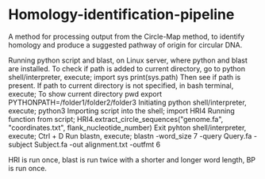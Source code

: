 # Homology-identification-pipeline
A method for processing output from the Circle-Map method, to identify homology and produce a suggested pathway of origin for circular DNA.

Running python script and blast, on Linux server, where python and blast are installed.
To check if path is added to current directory, go to python shell/interpreter, execute;
import sys
print(sys.path)
Then see if path is present.
If path to current directory is not specified, in bash terminal, execute;
To show current directory
pwd
export PYTHONPATH=/folder1/folder2/folder3
Initiating python shell/interpreter, execute;
python3
Importing script into the shell;
import HRI4
Running function from script;
HRI4.extract_circle_sequences("genome.fa", "coordinates.txt", flank_nucleotide_number)
Exit pyhton shell/interpreter, execute;
Ctrl + D
Run blastn, execute;
blastn -word_size 7 -query Query.fa -subject Subject.fa -out alignment.txt -outfmt 6

HRI is run once, blast is run twice with a shorter and longer word length, BP is run once.
